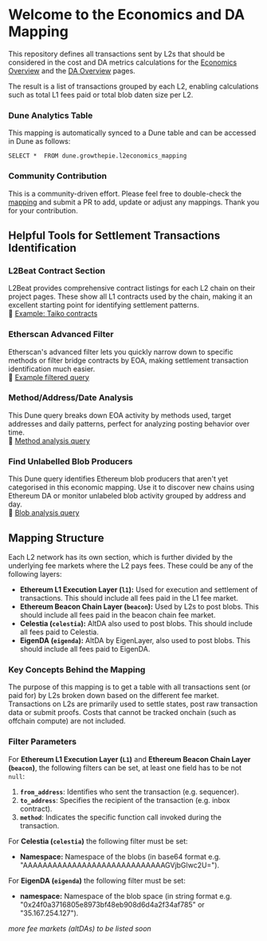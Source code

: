 # Welcome to the Economics and DA Mapping

This repository defines all transactions sent by L2s that should be considered in the cost and DA metrics calculations for the [Economics Overview](https://www.growthepie.xyz/economics) and the [DA Overview](https://growthepie.xyz/data-availability) pages.  

The result is a list of transactions grouped by each L2, enabling calculations such as total L1 fees paid or total blob daten size per L2.

### Dune Analytics Table

This mapping is automatically synced to a Dune table and can be accessed in Dune as follows:

`SELECT * 
FROM dune.growthepie.l2economics_mapping`

### Community Contribution

This is a community-driven effort. Please feel free to double-check the [mapping](economics_mapping.yml) and submit a PR to add, update or adjust any mappings. Thank you for your contribution. 

## Helpful Tools for Settlement Transactions Identification

### L2Beat Contract Section

L2Beat provides comprehensive contract listings for each L2 chain on their project pages. These show all L1 contracts used by the chain, making it an excellent starting point for identifying settlement patterns.  
🔗 [Example: Taiko contracts](https://l2beat.com/scaling/projects/taiko#contracts)

### Etherscan Advanced Filter

Etherscan's advanced filter lets you quickly narrow down to specific methods or filter bridge contracts by EOA, making settlement transaction identification much easier.  
🔗 [Example filtered query](https://etherscan.io/advanced-filter?fadd=0x000000633b68f5d8d3a86593ebb815b4663bcbe0&tadd=0x000000633b68f5d8d3a86593ebb815b4663bcbe0&mtd=0xe4882785%7ePropose+Blocks+V2Conditionally)

### Method/Address/Date Analysis

This Dune query breaks down EOA activity by methods used, target addresses and daily patterns, perfect for analyzing posting behavior over time.  
🔗 [Method analysis query](https://dune.com/queries/4018237)

### Find Unlabelled Blob Producers

This Dune query identifies Ethereum blob producers that aren't yet categorised in this economic mapping. Use it to discover new chains using Ethereum DA or monitor unlabeled blob activity grouped by address and day.  
🔗 [Blob analysis query](https://dune.com/queries/5845376)


## Mapping Structure

Each L2 network has its own section, which is further divided by the underlying fee markets where the L2 pays fees. These could be any of the following layers:

- **Ethereum L1 Execution Layer (`l1`):** Used for execution and settlement of transactions. This should include all fees paid in the L1 fee market. 
- **Ethereum Beacon Chain Layer (`beacon`):** Used by L2s to post blobs. This should include all fees paid in the beacon chain fee market.
- **Celestia (`celestia`):** AltDA also used to post blobs. This should include all fees paid to Celestia.
- **EigenDA (`eigenda`):** AltDA by EigenLayer, also used to post blobs. This should include all fees paid to EigenDA.

### Key Concepts Behind the Mapping

The purpose of this mapping is to get a table with all transactions sent (or paid for) by L2s broken down based on the different fee market. 
Transactions on L2s are primarily used to settle states, post raw transaction data or submit proofs.
Costs that cannot be tracked onchain (such as offchain compute) are not included.

### Filter Parameters

For **Ethereum L1 Execution Layer (`L1`)** and **Ethereum Beacon Chain Layer (`beacon`)**, the following filters can be set, at least one field has to be not `null`:

1. **`from_address`**: Identifies who sent the transaction (e.g. sequencer).
2. **`to_address`**: Specifies the recipient of the transaction (e.g. inbox contract).
3. **`method`**: Indicates the specific function call invoked during the transaction.

For **Celestia (`celestia`)** the following filter must be set:

- **Namespace:** Namespace of the blobs (in base64 format e.g. "AAAAAAAAAAAAAAAAAAAAAAAAAAAAAGVjbGlwc2U=").

For **EigenDA (`eigenda`)** the following filter must be set:

- **namespace:** Namespace of the blob space (in string format e.g. "0x24f0a3716805e8973bf48eb908d6d4a2f34af785" or "35.167.254.127").

*more fee markets (altDAs) to be listed soon*


